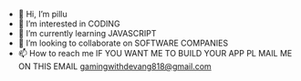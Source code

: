 - 👋 Hi, I’m pillu
- 👀 I’m interested in CODING
- 🌱 I’m currently learning JAVASCRIPT
- 💞️ I’m looking to collaborate on SOFTWARE COMPANIES
- 📫 How to reach me IF YOU WANT ME TO BUILD YOUR APP PL MAIL ME ON THIS EMAIL gamingwithdevang818@gmail.com

<!---
DEVANGJAMNARE/DEVANGJAMNARE is a ✨ special ✨ repository because its `README.md` (this file) appears on your GitHub profile.
You can click the Preview link to take a look at your changes.
--->
